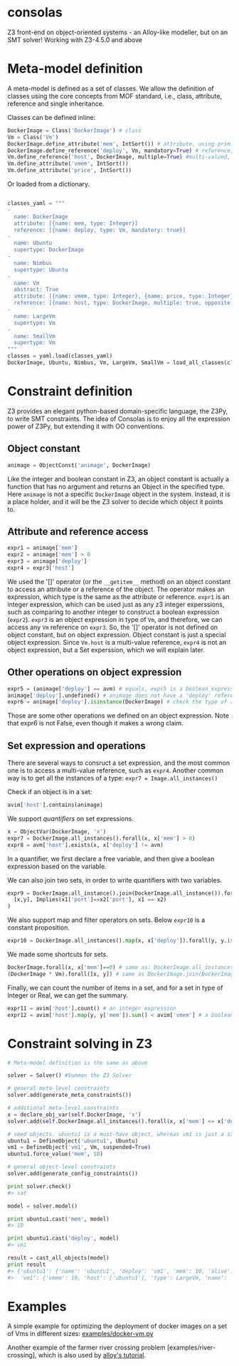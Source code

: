 # consolas
Z3 front-end on object-oriented systems - an Alloy-like modeller, but on an SMT solver! 
Working with Z3-4.5.0 and above

# Meta-model definition

A meta-model is defined as a set of classes. We allow the definition of classes using the core concepts from MOF standard, 
i.e., class, attribute, reference and single inheritance.

Classes can be defined inline:

```python
DockerImage = Class('DockerImage') # class
Vm = Class('Vm')
DockerImage.define_attribute('mem', IntSort()) # attribute, using primitive Z3 sorts
DockerImage.define_reference('deploy', Vm, mandatory=True) # reference, default as single valued
Vm.define_reference('host', DockerImage, multiple=True) #multi-valued, not mandatory
Vm.define_attribute('vmem', IntSort())
Vm.define_attribute('price', IntSort())
```

Or loaded from a dictionary.

```python

classes_yaml = """
-
  name: DockerImage
  attribute: [{name: mem, type: Integer}]
  reference: [{name: deploy, type: Vm, mandatory: true}]
-
  name: Ubuntu
  supertype: DockerImage
-
  name: Nimbus
  supertype: Ubuntu
-
  name: Vm
  abstract: True
  attribute: [{name: vmem, type: Integer}, {name: price, type: Integer}]
  reference: [{name: host, type: DockerImage, multiple: true, opposite: deploy}]
-
  name: LargeVm
  supertype: Vm
-
  name: SmallVm
  supertype: Vm
"""
classes = yaml.load(classes_yaml)
DockerImage, Ubuntu, Nimbus, Vm, LargeVm, SmallVm = load_all_classes(classes)
```

# Constraint definition

Z3 provides an elegant python-based domain-specific language, the Z3Py, to write SMT constraints. 
The idea of Consolas is to enjoy all the expression power of Z3Py, but extending it with OO conventions.

## Object constant

```python
animage = ObjectConst('animage', DockerImage)
```
Like the integer and boolean constant in Z3, an object constant is actually a function that has no argument and
returns an Object in the specified type.
Here ```animage``` is not a specific ```DockerImage``` object in the system.
Instead, it is a place holder, and it will be the Z3 solver to decide which object it points to.

## Attribute and reference access

```python
expr1 = animage['mem']
expr2 = animage['mem'] > 0
expr3 = animage['deploy']
expr4 = expr3['host']
```

We used the '[]' operator (or the ```__getitem__``` method) on an object constant to access an attribute or a reference
of the object. The operator makes an expression, which type is the same as the attribute or reference.
```expr1``` is an integer expression, which can be used just as any z3 integer experssions, such as comparing
to another integer to construct a boolean expression (```expr2```).
```expr3``` is an object expression in type of ```Vm```, and therefore, we can access any ```Vm``` reference on ```expr3```.
So, the '[]' operator is not defined on object constant, but on object expression.
Object constant is just a special object expression.
Since ```Vm.host``` is a multi-value reference, ```expr4``` is not an object expression, but a Set experssion,
which we will explain later.

## Other operations on object expression
```python
expr5 = (animage['deploy'] == avm) # equals, expr5 is a boolean expression
animage['deploy'].undefined() # animage does not have a 'deploy' reference
expr6 = animage['deploy'].isinstance(DockerImage) # check the type of an object
```

Those are some other operations we defined on an object expression.
Note that expr6 is not False, even though it makes a wrong claim. 

## Set expression and operations

There are several ways to consruct a set expression, and the most common
one is to access a multi-value reference, such as ```expr4```. 
Another common way is to get all the instances of a type: 
```expr7 = Image.all_instances()```

Check if an object is in a set:
```python
avim['host'].contains(animage)
```

We support *quantifiers* on set expressions.

```python
x = ObjectVar(DockerImage, 'x')
expr7 = DockerImage.all_instances().forall(x, x['mem'] > 0)
expr8 = avm['host'].exists(x, x['deploy'] != avm)
```

In a quantifier, we first declare a free variable, and then give a boolean
expression based on the variable.

We can also join two sets, in order to write quantifiers with two variables.

```python
expr9 = DockerImage.all_instance().join(DockerImage.all_instance()).forall(
  [x,y], Implies(x1['port']==x2['port'], x1 == x2)
)
```

We also support map and filter operators on sets. 
Below ```expr10``` is a constant proposition.

```python
expr10 = DockerImage.all_instances().map(x, x['deploy']).forall(y, y.isinstance(self.Vm))
```

We made some shortcuts for sets.

```python
DockerImage.forall(x, x['mem']==0) # same as: DockerImage.all_instances().forall(...)
(DockerImage * Vm).forall([x, y]) # same as DockerImage.join(DockerImage).forall(...)
```

Finally, we can count the number of items in a set, and for a set in type of Integer or Real, we can get the summary.
 
```python
expr11 = avim['host'].count() # an integer expression
expr12 = avim['host'].map(y, y['mem']).sum() < avim['vmem'] # a boolean expression
``` 


# Constraint solving in Z3

```python
# Meta-model definition is the same as above

solver = Solver() #Summon the Z3 Solver

# general meta-level constraints
solver.add(generate_meta_constraints())

# additional meta-level constraints
x = declare_obj_var(self.DockerImage, 'x')
solver.add(self.DockerImage.all_instances().forall(x, x['mem'] <= x['deploy']['vmem']))

# seed objects. ubuntu1 is a must-have object, whereas vm1 is just a stub
ubuntu1 = DefineObject('ubuntu1', Ubuntu)
vm1 = DefineObject('vm1', Vm, suspended=True)
ubuntu1.force_value('mem', 10)

# general object-level constraints
solver.add(generate_config_constraints())

print solver.check()
#> sat

model = solver.model()

print ubuntu1.cast('mem', model)
#> 10

print ubuntu1.cast('deploy', model)
#> vm1

result = cast_all_objects(model)
print result
#> {'ubuntu1': {'name': 'ubuntu1', 'deploy': 'vm1', 'mem': 10, 'alive': True, 'type': Nimbus, 'port': None},
#>  'vm1': {'vmem': 10, 'host': ['ubuntu1'], 'type': LargeVm, 'name': 'vm1', 'alive': True}}

```

# Examples

A simple example for optimizing the deployment of docker images on a set of Vms in
different sizes: [examples/docker-vm.py](https://github.com/SINTEF-9012/consolas/blob/72a198261a8dc3b794302d34c7315b56bebd1ba9/examples/docker-vm.py)

Another example of the farmer river crossing problem [examples/river-crossing],
which is also used by [alloy's tutorial](http://alloy.mit.edu/alloy/tutorials/online/frame-RC-1.html).